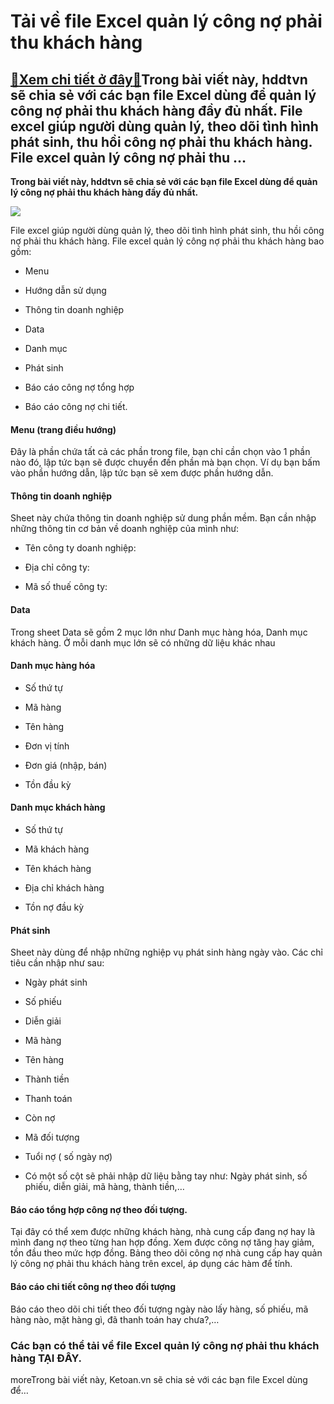 Tải về file Excel quản lý công nợ phải thu khách hàng
=====================================================

[:gift:Xem chi tiết ở đây:gift:](https://hddtvn.com/tai-ve-file-excel-quan-ly-cong-no-phai-thu-khach-hang/)Trong bài viết này, hddtvn sẽ chia sẻ với các bạn file Excel dùng để quản lý công nợ phải thu khách hàng đầy đủ nhất. File excel giúp người dùng quản lý, theo dõi tình hình phát sinh, thu hồi công nợ phải thu khách hàng. File excel quản lý công nợ phải thu …
------------------------------------------------------------------------------------------------------------------------------------------------------------------------------------------------------------------------------------------------------------------

**Trong bài viết này, hddtvn sẽ chia sẻ với các bạn file Excel dùng để quản lý công nợ phải thu khách hàng đầy đủ nhất.**


![](https://hddtvn.com/wp-content/uploads/2021/01/RhGWVEA.png)


File excel giúp người dùng quản lý, theo dõi tình hình phát sinh, thu hồi công nợ phải thu khách hàng. File excel quản lý công nợ phải thu khách hàng bao gồm:




* Menu

* Hướng dẫn sử dụng

* Thông tin doanh nghiệp

* Data

* Danh mục

* Phát sinh

* Báo cáo công nợ tổng hợp

* Báo cáo công nợ chi tiết.



#### Menu (trang điều hướng)


Đây là phần chứa tất cả các phần trong file, bạn chỉ cần chọn vào 1 phần nào đó, lập tức bạn sẽ được chuyển đến phần mà bạn chọn. Ví dụ bạn bấm vào phần hướng dẫn, lập tức bạn sẽ xem được phần hướng dẫn.


#### Thông tin doanh nghiệp


Sheet này chứa thông tin doanh nghiệp sử dung phần mềm. Bạn cần nhập những thông tin cơ bản về doanh nghiệp của mình như:




* Tên công ty doanh nghiệp:

* Địa chỉ công ty:

* Mã số thuế công ty:



#### Data


Trong sheet Data sẽ gồm 2 mục lớn như Danh mục hàng hóa, Danh mục khách hàng. Ở mỗi danh mục lớn sẽ có những dữ liệu khác nhau


#### Danh mục hàng hóa




* Số thứ tự

* Mã hàng

* Tên hàng

* Đơn vị tính

* Đơn giá (nhập, bán)

* Tồn đầu kỳ



#### Danh mục khách hàng




* Số thứ tự

* Mã khách hàng

* Tên khách hàng

* Địa chỉ khách hàng

* Tồn nợ đầu kỳ



#### Phát sinh


Sheet này dùng để nhập những nghiệp vụ phát sinh hàng ngày vào. Các chỉ tiêu cần nhập như sau:




* Ngày phát sinh

* Số phiếu

* Diễn giải

* Mã hàng

* Tên hàng

* Thành tiền

* Thanh toán

* Còn nợ

* Mã đối tượng

* Tuổi nợ ( số ngày nợ)

* Có một số cột sẽ phải nhập dữ liệu bằng tay như: Ngày phát sinh, số phiếu, diễn giải, mã hàng, thành tiền,…



#### Báo cáo tổng hợp công nợ theo đối tượng.


Tại đây có thể xem được những khách hàng, nhà cung cấp đang nợ hay là mình đang nợ theo từng han hợp đồng. Xem được công nợ tăng hay giảm, tồn đầu theo mức hợp đồng. Bảng theo dõi công nợ nhà cung cấp hay quản lý công nợ phải thu khách hàng trên excel, áp dụng các hàm để tính.


#### Báo cáo chi tiết công nợ theo đối tượng


Báo cáo theo dõi chi tiết theo đối tượng ngày nào lấy hàng, số phiếu, mã hàng nào, mặt hàng gì, đã thanh toán hay chưa?,…


### Các bạn có thể tải về file Excel quản lý công nợ phải thu khách hàng **TẠI ĐÂY**.


moreTrong bài viết này, Ketoan.vn sẽ chia sẻ với các bạn file Excel dùng để…


